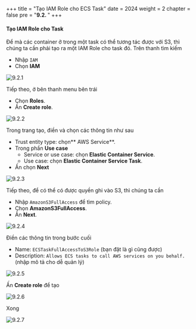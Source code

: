 +++
title = "Tạo IAM Role cho ECS Task"
date = 2024
weight = 2
chapter = false
pre = "<b>9.2. </b>"
+++

#### Tạo IAM Role cho Task

Để mà các container ở trong một task có thể tương tác được với S3, thì chúng ta cần phải tạo ra một IAM Role cho task đó. Trên thanh tìm kiếm

- Nhập `IAM`
- Chọn **IAM**

![9.2.1](/images/9-logs-router-with-firelens/9.2.1.png)

Tiếp theo, ở bên thanh menu bên trái

- Chọn **Roles**.
- Ấn **Create role**.

![9.2.2](/images/9-logs-router-with-firelens/9.2.2.png)

Trong trang tạo, điền và chọn các thông tin như sau

- Trust entity type: chọn** AWS Service**.
- Trong phần **Use case**
  - Service or use case: chọn **Elastic Container Service**.
  - Use case: chọn **Elastic Container Service Task**.
- Ấn chọn **Next**

![9.2.3](/images/9-logs-router-with-firelens/9.2.3.png)

Tiếp theo, để có thể có được quyền ghi vào S3, thì chúng ta cần

- Nhập `AmazonS3FullAccess` để tìm policy.
- Chọn **AmazonS3FullAccess**.
- Ấn **Next**.

![9.2.4](/images/9-logs-router-with-firelens/9.2.4.png)

Điền các thông tin trong bước cuối

- Name: `ECSTaskFullAccessToS3Role` (bạn đặt là gì cũng được)
- Description: `Allows ECS tasks to call AWS services on you behalf.` (nhập mô tả cho dễ quản lý)

![9.2.5](/images/9-logs-router-with-firelens/9.2.5.png)

Ấn **Create role** để tạo

![9.2.6](/images/9-logs-router-with-firelens/9.2.6.png)

Xong

![9.2.7](/images/9-logs-router-with-firelens/9.2.7.png)
